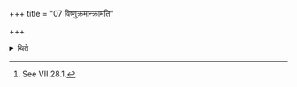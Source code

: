 +++
title = "07 विष्णुक्रमान्क्रामति"

+++

<details><summary>थिते</summary>

7. One takes the Viṣṇu-steps.[^1]  

[^1]: See VII.28.1.  
</details>
